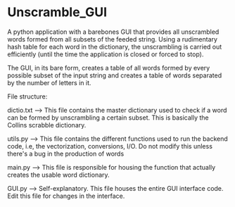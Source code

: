 # Unscramble_GUI
A python application with a barebones GUI that provides all unscrambled words formed from all subsets of the feeded string. Using a rudimentary hash table for each word in the dictionary, the unscrambling is carried out efficiently (until the time the application is closed or forced to stop).

The GUI, in its bare form, creates a table of all words formed by every possible subset of the input string and creates a table of words separated by the number of letters in it.

File structure:

dictio.txt --> This file contains the master dictionary used to check if a word can be formed by unscrambling a certain subset. This is basically the Collins scrabble dictionary.

utils.py --> This file contains the different functions used to run the backend code, i.e, the vectorization, conversions, I/O. Do not modify this unless there's a bug in the production of words

main.py --> This file is responsible for housing the function that actually creates the usable word dictionary. 

GUI.py --> Self-explanatory. This file houses the entire GUI interface code. Edit this file for changes in the interface.
